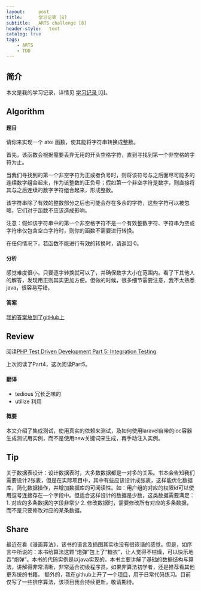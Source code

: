 ```yaml
---
layout:     post
title:      学习记录 [8]
subtitle:   ARTS challenge [8]
header-style:   text
catalog: true
tags:
    - ARTS
    - TDD
---
```


## 简介

本文是我的学习记录，详情见 [学习记录 [0]](/2019/03/31/ARTS-0/)。

## Algorithm

#### 题目

请你来实现一个 atoi 函数，使其能将字符串转换成整数。

首先，该函数会根据需要丢弃无用的开头空格字符，直到寻找到第一个非空格的字符为止。

当我们寻找到的第一个非空字符为正或者负号时，则将该符号与之后面尽可能多的连续数字组合起来，作为该整数的正负号；假如第一个非空字符是数字，则直接将其与之后连续的数字字符组合起来，形成整数。

该字符串除了有效的整数部分之后也可能会存在多余的字符，这些字符可以被忽略，它们对于函数不应该造成影响。

注意：假如该字符串中的第一个非空格字符不是一个有效整数字符、字符串为空或字符串仅包含空白字符时，则你的函数不需要进行转换。

在任何情况下，若函数不能进行有效的转换时，请返回 0。

#### 分析

感觉难度很小，只要逐字转换就可以了，并确保数字大小在范围内。看了下其他人的解答，发现用正则其实更加方便。但做的时候，很多细节需要注意，我不太熟悉java，很容易写错。

#### 答案

[我的答案放到了gitHub上](https://github.com/AnthonySAD/leedcode/tree/master/Arithmetic/0008.StringToInteger(atoi))

## Review

阅读[PHP Test Driven Development Part 5: Integration Testing](https://medium.com/@sameernyaupane/php-test-driven-development-part-5-integration-testing-51535ca56bf0)

上次阅读了Part4，这次阅读Part5。

#### 翻译

- tedious 冗长乏味的
- utilize 利用

#### 概要

本文介绍了集成测试，使用真实的依赖来测试，及如何使用laravel自带的ioc容器生成测试用实例，而不是使用new关键词来生成，再手动注入实例。

## Tip

关于数据表设计：设计数据表时，大多数数据都是一对多的关系。书本会告知我们需要设计2张表，但是在实际项目中，其中有些应该设计成张表，这样能优化数据库，简化数据操作，并增加数据库的可阅读性。如：用户组的对应的权限id可以使用逗号连接存在一个字段中。但适合这样设计的数据是少数，这类数据需要满足：1. 对应的多条数据的字段非常少 2. 修改数据时，需要修改所有对应的多条数据，而不是只要修改对应的某条数据。

## Share

最近在看《漫画算法》，该书的语言及插图其实也没有很诙谐的感觉。但是，如序言中所说的：本书给算法这颗“炮弹”包上了“糖衣”，让人觉得不枯燥，可以快乐地吞“炮弹”。本书的代码实例是以java实现的。本书主要讲解了基础的数据结构与算法，讲解得非常清晰，非常适合初级程序员。如果非算法初学者，还是推荐看其他更系统的书籍。
额外的，我在github上开了一个[项目](https://github.com/AnthonySAD/Practice)，用于日常代码练习。目前仅写了一些排序算法，该项目我会持续更新，敬请期待。